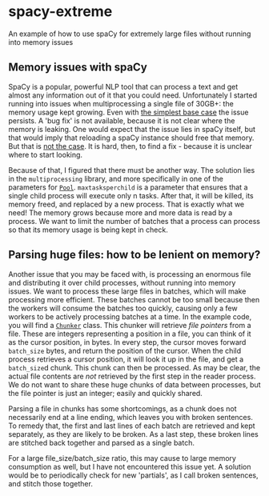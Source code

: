 # spacy-extreme
An example of how to use spaCy for extremely large files without running into memory issues

## Memory issues with spaCy
SpaCy is a popular, powerful NLP tool that can process a text and get almost any information out of it that you could need. 
Unfortunately I started running into issues when multiprocessing a single file of 30GB+: the memory usage kept growing. 
Even with [the simplest base case](https://github.com/explosion/spaCy/issues/3618) the issue persists. 
A 'bug fix' is not available, because it is not clear where the memory is leaking. One would expect that the issue lies 
in spaCy itself, but that would imply that reloading a spaCy instance should free that memory.
But that is [not the case](https://github.com/explosion/spaCy/issues/3618#issuecomment-485832596).
It is hard, then, to find a fix - because it is unclear where to start looking.

Because of that, I figured that there must be another way.
The solution lies in the `multiprocessing` library, and more specifically in one of the parameters for 
[`Pool`](https://docs.python.org/3.7/library/multiprocessing.html#multiprocessing.pool.Pool).
`maxtasksperchild` is a parameter that ensures that a single child process will execute only n tasks. After that, it will
be killed, its memory freed, and replaced by a new process.
That is exactly what we need! 
The memory grows because more and more data is read by a process. We want to limit the number of batches that a process
can process so that its memory usage is being kept in check.

## Parsing huge files: how to be lenient on memory?
Another issue that you may be faced with, is processing an enormous file and distributing it over child processes,
without running into memory issues.
We want to process these large files in batches, which will make processing more efficient.
These batches cannot be too small because then the workers will consume the batches too quickly,
causing only a few workers to be actively processing batches at a time.
In the example code, you will find a
[`Chunker`](https://github.com/BramVanroy/spacy-extreme/blob/master/main.py#L47-L68) class.
This chunker will retrieve *file pointers* from a file. These are integers representing a position in a file, you can
think of it as the cursor position, in bytes.
In every step, the cursor moves forward `batch_size` bytes, and return the position of the cursor.
When the child process retrieves a cursor position, it will look it up in the file, and get a `batch_size`d chunk.
This chunk can then be processed.
As may be clear, the actual file contents are *not* retrieved by the first step in the reader process.
We do not want to share these huge chunks of data between processes, but the file pointer is just an integer; easily and quickly shared.

Parsing a file in chunks has some shortcomings, as a chunk does not necessarily end at a line ending,
which leaves you with broken sentences.
To remedy that, the first and last lines of each batch are retrieved and kept separately, as they are likely to be broken.
As a last step, these broken lines are stitched back together and parsed as a single batch.

For a large file_size/batch_size ratio, this may cause to large memory consumption as well, but I have not encountered this issue yet.
A solution would be to periodically check for new 'partials', as I call broken sentences, and stitch those together.
